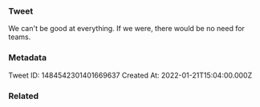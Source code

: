 ### Tweet
We can't be good at everything. If we were, there would be no need for teams.

### Metadata
Tweet ID: 1484542301401669637
Created At: 2022-01-21T15:04:00.000Z

### Related

